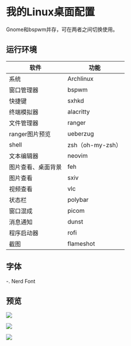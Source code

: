 # 我的Linux桌面配置

Gnome和bspwm并存，可在两者之间切换使用。

## 运行环境

|软件|功能|
|-|-|
|系统|Archlinux|
|窗口管理器|bspwm|
|快捷键|sxhkd|
|终端模拟器|alacritty|
|文件管理器|ranger|
|ranger图片预览|ueberzug|
|shell|zsh（oh-my-zsh）|
|文本编辑器|neovim|
|图片查看、桌面背景|feh|
|图片查看|sxiv|
|视频查看|vlc|
|状态栏|polybar|
|窗口混成|picom|
|消息通知|dunst|
|程序启动器|rofi|
|截图|flameshot|


## 字体
-. Nerd Font

## 预览

![](https://cdn.jsdelivr.net/gh/JefferyBoy/pictures@master/2022/16514630344141651463033804.png)

![](https://cdn.jsdelivr.net/gh/JefferyBoy/pictures@master/2022/16514612991941651461299003.png)

![](https://cdn.jsdelivr.net/gh/JefferyBoy/pictures@master/2022/16514628014141651462800492.png)



